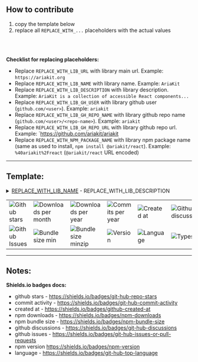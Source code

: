 ## How to contribute

1. copy the template below
2. replace all `REPLACE_WITH_...` placeholders with the actual values

<br>
<br>

**Checklist for replacing placeholders:**

- Replace `REPLACE_WITH_LIB_URL` with library main url. Example: `https://ariakit.org`
- Replace `REPLACE_WITH_LIB_NAME` with library name. Example: `AriaKit`
- Replace `REPLACE_WITH_LIB_DESCRIPTION` with library description. Example: `AriaKit is a collection of accessible React components...`
- Replace `REPLACE_WITH_LIB_GH_USER` with library github user (`github.com/<user>`). Example: `ariakit`
- Replace `REPLACE_WITH_LIB_GH_REPO_NAME` with library github repo name (`github.com/<user>/<repo-name>`). Example: `ariakit`
- Replace `REPLACE_WITH_LIB_GH_REPO_URL` with library github repo url. Example: `https://github.com/ariakit/ariakit
- Replace `REPLACE_WITH_NPM_PACKAGE_NAME` with library npm package name (same as used to install, `npm install @ariakit/react`). Example: `%40ariakit%2Freact` (`@ariakit/react` URL encoded) 

---


## Template:


<details>
    <summary><a href="REPLACE_WITH_LIB_URL">REPLACE_WITH_LIB_NAME</a> - REPLACE_WITH_LIB_DESCRIPTION</summary>

[![github card](https://github-stats.h3.nu/api/pin/?username=REPLACE_WITH_LIB_GH_USER&repo=REPLACE_WITH_LIB_GH_REPO_NAME)](REPLACE_WITH_LIB_GH_REPO_URL)
</details>

<table>
    <tr>
        <td>
            <img alt="Github stars" src="https://img.shields.io/github/stars/REPLACE_WITH_LIB_GH_USER/REPLACE_WITH_LIB_GH_REPO_NAME?style=flat&logo=github&color=blue" />
        </td>
        <td>
            <img alt="Downloads per month" src="https://img.shields.io/npm/dm/REPLACE_WITH_NPM_PACKAGE_NAME?style=flat&logo=npm&color=blue" />
        </td>
        <td>
            <img alt="Downloads per year" src="https://img.shields.io/npm/dy/REPLACE_WITH_NPM_PACKAGE_NAME?style=flat&logo=npm&color=blue" />
        </td>
        <td>
            <img alt="Commits per year" src="https://img.shields.io/github/commit-activity/y/REPLACE_WITH_LIB_GH_USER/REPLACE_WITH_LIB_GH_REPO_NAME?style=flat&logo=github&color=blue" />
        </td>
        <td>
            <img alt="Created at" src="https://img.shields.io/github/created-at/REPLACE_WITH_LIB_GH_USER/REPLACE_WITH_LIB_GH_REPO_NAME?style=flat&logoColor=github&color=blue" />
        </td>
        <td>
            <img alt="Github discussions" src="https://img.shields.io/github/discussions/REPLACE_WITH_LIB_GH_USER/REPLACE_WITH_LIB_GH_REPO_NAME?style=flat&logo=github&color=blue" />
        </td>
    </tr>
    <tr>
        <td>
            <img alt="Github Issues" src="https://img.shields.io/github/issues/REPLACE_WITH_LIB_GH_USER/REPLACE_WITH_LIB_GH_REPO_NAME?style=flat&logo=github&color=blue" />
        </td>
        <td>
            <img alt="Bundle size min" src="https://img.shields.io/bundlephobia/min/REPLACE_WITH_NPM_PACKAGE_NAME?style=flat&color=blue" />
        </td>
        <td>
            <img alt="Bundle size minzip" src="https://img.shields.io/bundlephobia/minzip/REPLACE_WITH_NPM_PACKAGE_NAME?style=flat&color=blue" />
        </td>
        <td>
            <img alt="Version" src="https://img.shields.io/npm/v/REPLACE_WITH_NPM_PACKAGE_NAME?style=flat&color=blue&logo=npm" />
        </td>
        <td>
            <img alt="Language " src="https://img.shields.io/github/languages/top/REPLACE_WITH_LIB_GH_USER/REPLACE_WITH_LIB_GH_REPO_NAME?style=flat&color=blue" />
        </td>
        <td>
            <img alt="Types" src="https://img.shields.io/npm/types/REPLACE_WITH_NPM_PACKAGE_NAME?style=flat&color=blue&logo=npm" />
        </td>
    </tr>
</table>

---

## Notes:
**Shields.io badges docs:**
- github stars - https://shields.io/badges/git-hub-repo-stars
- commit activity - https://shields.io/badges/git-hub-commit-activity
- created at - https://shields.io/badges/github-created-at
- npm downloads - https://shields.io/badges/npm-downloads
- npm bundle size - https://shields.io/badges/npm-bundle-size
- github discussions - https://shields.io/badges/git-hub-discussions
- github issues - https://shields.io/badges/git-hub-issues-or-pull-requests
- npm version https://shields.io/badges/npm-version
- language - https://shields.io/badges/git-hub-top-language